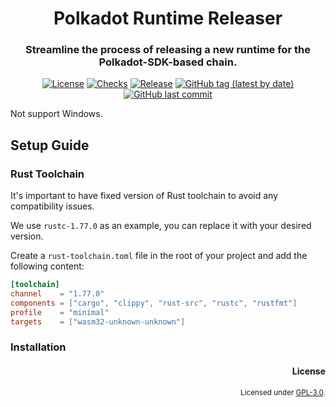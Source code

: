 <div align="center">

# Polkadot Runtime Releaser
### Streamline the process of releasing a new runtime for the Polkadot-SDK-based chain.

[![License](https://img.shields.io/badge/License-GPLv3-blue.svg)](https://www.gnu.org/licenses/gpl-3.0)
[![Checks](https://github.com/hack-ink/polkadot-runtime-releaser/actions/workflows/checks.yml/badge.svg?branch=main)](https://github.com/hack-ink/polkadot-runtime-releaser/actions/workflows/checks.yml)
[![Release](https://github.com/hack-ink/polkadot-runtime-releaser/actions/workflows/release.yml/badge.svg)](https://github.com/hack-ink/polkadot-runtime-releaser/actions/workflows/release.yml)
[![GitHub tag (latest by date)](https://img.shields.io/github/v/tag/hack-ink/polkadot-runtime-releaser)](https://github.com/hack-ink/polkadot-runtime-releaser/tags)
[![GitHub last commit](https://img.shields.io/github/last-commit/hack-ink/polkadot-runtime-releaser?color=red&style=plastic)](https://github.com/hack-ink/polkadot-runtime-releaser)
</div>

Not support Windows.

## Setup Guide
### Rust Toolchain
It's important to have fixed version of Rust toolchain to avoid any compatibility issues.

We use `rustc-1.77.0` as an example, you can replace it with your desired version.

Create a `rust-toolchain.toml` file in the root of your project and add the following content:

```toml
[toolchain]
channel    = "1.77.0"
components = ["cargo", "clippy", "rust-src", "rustc", "rustfmt"]
profile    = "minimal"
targets    = ["wasm32-unknown-unknown"]
```



### Installation


<div align="right">

#### License
<sup>Licensed under [GPL-3.0](LICENSE).</sup>
</div>

